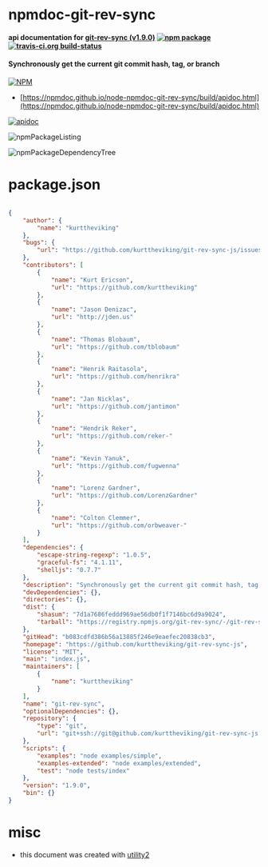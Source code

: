 # npmdoc-git-rev-sync

#### api documentation for  [git-rev-sync (v1.9.0)](https://github.com/kurttheviking/git-rev-sync-js)  [![npm package](https://img.shields.io/npm/v/npmdoc-git-rev-sync.svg?style=flat-square)](https://www.npmjs.org/package/npmdoc-git-rev-sync) [![travis-ci.org build-status](https://api.travis-ci.org/npmdoc/node-npmdoc-git-rev-sync.svg)](https://travis-ci.org/npmdoc/node-npmdoc-git-rev-sync)

#### Synchronously get the current git commit hash, tag, or branch

[![NPM](https://nodei.co/npm/git-rev-sync.png?downloads=true&downloadRank=true&stars=true)](https://www.npmjs.com/package/git-rev-sync)

- [https://npmdoc.github.io/node-npmdoc-git-rev-sync/build/apidoc.html](https://npmdoc.github.io/node-npmdoc-git-rev-sync/build/apidoc.html)

[![apidoc](https://npmdoc.github.io/node-npmdoc-git-rev-sync/build/screenCapture.buildCi.browser.%252Ftmp%252Fbuild%252Fapidoc.html.png)](https://npmdoc.github.io/node-npmdoc-git-rev-sync/build/apidoc.html)

![npmPackageListing](https://npmdoc.github.io/node-npmdoc-git-rev-sync/build/screenCapture.npmPackageListing.svg)

![npmPackageDependencyTree](https://npmdoc.github.io/node-npmdoc-git-rev-sync/build/screenCapture.npmPackageDependencyTree.svg)



# package.json

```json

{
    "author": {
        "name": "kurttheviking"
    },
    "bugs": {
        "url": "https://github.com/kurttheviking/git-rev-sync-js/issues"
    },
    "contributors": [
        {
            "name": "Kurt Ericson",
            "url": "https://github.com/kurttheviking"
        },
        {
            "name": "Jason Denizac",
            "url": "http://jden.us"
        },
        {
            "name": "Thomas Blobaum",
            "url": "https://github.com/tblobaum"
        },
        {
            "name": "Henrik Raitasola",
            "url": "https://github.com/henrikra"
        },
        {
            "name": "Jan Nicklas",
            "url": "https://github.com/jantimon"
        },
        {
            "name": "Hendrik Reker",
            "url": "https://github.com/reker-"
        },
        {
            "name": "Kevin Yanuk",
            "url": "https://github.com/fugwenna"
        },
        {
            "name": "Lorenz Gardner",
            "url": "https://github.com/LorenzGardner"
        },
        {
            "name": "Colton Clemmer",
            "url": "https://github.com/orbweaver-"
        }
    ],
    "dependencies": {
        "escape-string-regexp": "1.0.5",
        "graceful-fs": "4.1.11",
        "shelljs": "0.7.7"
    },
    "description": "Synchronously get the current git commit hash, tag, or branch",
    "devDependencies": {},
    "directories": {},
    "dist": {
        "shasum": "7d1a7686feddd969ae56db0f1f7146bc6d9a9024",
        "tarball": "https://registry.npmjs.org/git-rev-sync/-/git-rev-sync-1.9.0.tgz"
    },
    "gitHead": "b083cdfd386b56a13885f246e9eaefec20838cb3",
    "homepage": "https://github.com/kurttheviking/git-rev-sync-js",
    "license": "MIT",
    "main": "index.js",
    "maintainers": [
        {
            "name": "kurttheviking"
        }
    ],
    "name": "git-rev-sync",
    "optionalDependencies": {},
    "repository": {
        "type": "git",
        "url": "git+ssh://git@github.com/kurttheviking/git-rev-sync-js.git"
    },
    "scripts": {
        "examples": "node examples/simple",
        "examples-extended": "node examples/extended",
        "test": "node tests/index"
    },
    "version": "1.9.0",
    "bin": {}
}
```



# misc
- this document was created with [utility2](https://github.com/kaizhu256/node-utility2)
